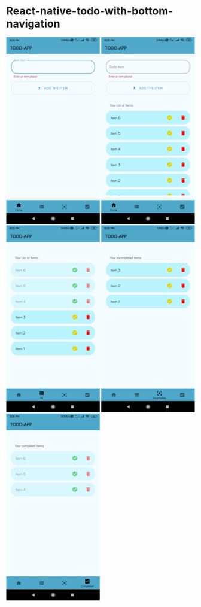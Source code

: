 # React-native-todo-with-bottom-navigation
<span><img src="./assets/1.jpg" width="250"></span>
<span><img src="./assets/2.jpg" width="250"></span>
<span><img src="./assets/3.jpg" width="250"></span>
<span><img src="./assets/4.jpg" width="250"></span>
<span><img src="./assets/5.jpg" width="250"></span>
